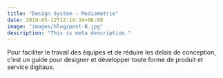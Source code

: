 ```yaml
---
title: "Design System - Mediametrie"
date: 2019-05-12T12:14:34+06:00
image: "images/blog/post-8.jpg"
description: "This is meta description."
---
```


Pour faciliter le travail des équipes et de réduire les delais de conception, c'est un guide pour designer et développer toute forme de produit et service digitaux.